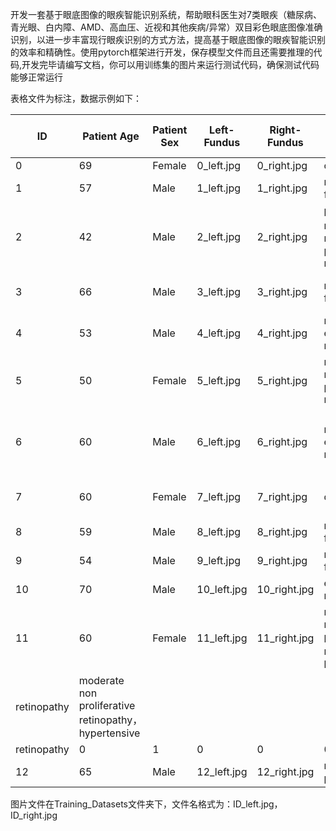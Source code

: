 开发一套基于眼底图像的眼疾智能识别系统，帮助眼科医生对7类眼疾（糖尿病、青光眼、白内障、AMD、高血压、近视和其他疾病/异常）双目彩色眼底图像准确识别，以进一步丰富现行眼疾识别的方式方法，提高基于眼底图像的眼疾智能识别的效率和精确性。使用pytorch框架进行开发，保存模型文件而且还需要推理的代码,开发完毕请编写文档，你可以用训练集的图片来运行测试代码，确保测试代码能够正常运行

表格文件为标注，数据示例如下：

| ID          | Patient Age                                          | Patient Sex | Left-Fundus | Right-Fundus | Left-Diagnostic Keywords                             | Right-Diagnostic Keywords                                   | N | D | G | C | A | H | M | O |
| ----------- | ---------------------------------------------------- | ----------- | ----------- | ------------ | ---------------------------------------------------- | ----------------------------------------------------------- | - | - | - | - | - | - | - | - |
| 0           | 69                                                   | Female      | 0_left.jpg  | 0_right.jpg  | cataract                                             | normal fundus                                               | 0 | 0 | 0 | 1 | 0 | 0 | 0 | 0 |
| 1           | 57                                                   | Male        | 1_left.jpg  | 1_right.jpg  | normal fundus                                        | normal fundus                                               | 1 | 0 | 0 | 0 | 0 | 0 | 0 | 0 |
| 2           | 42                                                   | Male        | 2_left.jpg  | 2_right.jpg  | laser spot，moderate non proliferative retinopathy   | moderate non proliferative retinopathy                      | 0 | 1 | 0 | 0 | 0 | 0 | 0 | 1 |
| 3           | 66                                                   | Male        | 3_left.jpg  | 3_right.jpg  | normal fundus                                        | branch retinal artery occlusion                             | 0 | 0 | 0 | 0 | 0 | 0 | 0 | 1 |
| 4           | 53                                                   | Male        | 4_left.jpg  | 4_right.jpg  | macular epiretinal membrane                          | mild nonproliferative retinopathy                           | 0 | 1 | 0 | 0 | 0 | 0 | 0 | 1 |
| 5           | 50                                                   | Female      | 5_left.jpg  | 5_right.jpg  | moderate non proliferative retinopathy               | moderate non proliferative retinopathy                      | 0 | 1 | 0 | 0 | 0 | 0 | 0 | 0 |
| 6           | 60                                                   | Male        | 6_left.jpg  | 6_right.jpg  | macular epiretinal membrane                          | moderate non proliferative retinopathy，epiretinal membrane | 0 | 1 | 0 | 0 | 0 | 0 | 0 | 1 |
| 7           | 60                                                   | Female      | 7_left.jpg  | 7_right.jpg  | drusen                                               | mild nonproliferative retinopathy                           | 0 | 1 | 0 | 0 | 0 | 0 | 0 | 1 |
| 8           | 59                                                   | Male        | 8_left.jpg  | 8_right.jpg  | normal fundus                                        | normal fundus                                               | 1 | 0 | 0 | 0 | 0 | 0 | 0 | 0 |
| 9           | 54                                                   | Male        | 9_left.jpg  | 9_right.jpg  | normal fundus                                        | vitreous degeneration                                       | 0 | 0 | 0 | 0 | 0 | 0 | 0 | 1 |
| 10          | 70                                                   | Male        | 10_left.jpg | 10_right.jpg | epiretinal membrane                                  | normal fundus                                               | 0 | 0 | 0 | 0 | 0 | 0 | 0 | 1 |
| 11          | 60                                                   | Female      | 11_left.jpg | 11_right.jpg | moderate non proliferative retinopathy，hypertensive |                                                             |   |   |   |   |   |   |   |   |
| retinopathy | moderate non proliferative retinopathy，hypertensive |             |             |              |                                                      |                                                             |   |   |   |   |   |   |   |   |
| retinopathy | 0                                                    | 1           | 0           | 0            | 0                                                    | 1                                                           | 0 | 0 |   |   |   |   |   |   |
| 12          | 65                                                   | Male        | 12_left.jpg | 12_right.jpg | retinal pigmentation                                 | retinal pigmentation                                        | 0 | 0 | 0 | 0 | 0 | 0 | 0 | 1 |

图片文件在Training_Datasets文件夹下，文件名格式为：ID_left.jpg，ID_right.jpg
